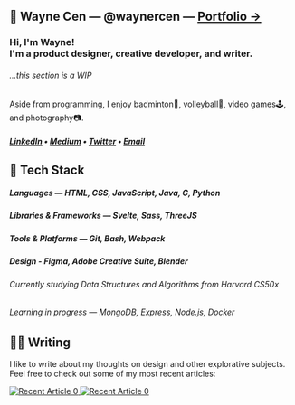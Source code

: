 ## 👋 Wayne Cen — @waynercen — [<u>Portfolio &#8594;</u>](https://waynecen.github.io)
### Hi, I'm Wayne! <br> I'm a product designer, creative developer, and writer.
###### ...this section is a WIP

Aside from programming, I enjoy badminton🏸, volleyball🏐, video games🕹️, and photography📷.

##### <b>[LinkedIn](https://www.linkedin.com/in/waynercen/)</b> • <b>[Medium](https://medium.com/@wayne.cen)</b> • [Twitter](https://twitter.com/cenwayner) • <b>[Email](mailto:wayne.cen@gmail.com)</b>

## 🍔 Tech Stack
##### Languages — HTML, CSS, JavaScript, Java, C, Python
##### Libraries & Frameworks — Svelte, Sass, ThreeJS
##### Tools & Platforms — Git, Bash, Webpack
##### Design - Figma, Adobe Creative Suite, Blender

###### Currently studying Data Structures and Algorithms from Harvard CS50x
###### Learning in progress — MongoDB, Express, Node.js, Docker


## ✍🏻 Writing
I like to write about my thoughts on design and other explorative subjects. Feel free to check out some of my most recent articles:

<a target="_blank" href="https://github-readme-medium-recent-article.vercel.app/medium/@wayne.cen/0"><img src="https://github-readme-medium-recent-article.vercel.app/medium/@wayne.cen/0" alt="Recent Article 0">
<a target="_blank" href="https://github-readme-medium-recent-article.vercel.app/medium/@wayne.cen/0"><img src="https://github-readme-medium-recent-article.vercel.app/medium/@wayne.cen/1" alt="Recent Article 0">
